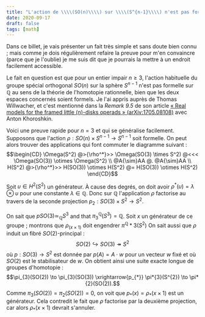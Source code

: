 ```yaml
---
title: "L'action de \\\\(SO(n)\\\\) sur \\\\(S^{n-1}\\\\) n'est pas formelle"
date: 2020-09-17
draft: false
tags: [math]
---
```


Dans ce billet, je vais présenter un fait très simple et sans doute bien connu ; mais comme je dois régulièrement refaire la preuve pour m'en convaincre (parce que je l'oublie) je me suis dit que je pourrais la mettre à un endroit facilement accessible.

Le fait en question est que pour un entier impair $n \ge 3$, l'action habituelle du groupe spécial orthogonal $SO(n)$ sur la sphère $S^{n-1}$ n'est pas formelle sur $\mathbb{Q}$ au sens de la théorie de l'homotopie rationnelle, bien que les deux espaces concernés soient formels.
Je l'ai appris auprès de Thomas Willwacher, et c'est mentionné dans la _Remark 9.5_ de son article [« Real models for the framed little \(n\)-disks operads » (arXiv:1705.08108)](https://arxiv.org/abs/1705.08108) avec Anton Khoroshkin.

Voici une preuve rapide pour $n=3$ et qui se généralise facilement.
Supposons que l'action $\rho : SO(n) \times S^{n-1} \to S^{n-1}$ soit formelle.
On peut alors trouver des applications qui font commuter le diagramme suivant :
$$\begin{CD} \Omega(S^2) @>{\rho^*}>> \Omega(SO(3) \times S^2) @<<< \Omega(SO(3)) \otimes \Omega(S^2) \\ @A{\sim}AA @. @A{\sim}AA \\ H(S^2) @>{\rho^*}>> H(SO(3)) \otimes H(S^2) @= H(SO(3)) \otimes H(S^2) \end{CD}$$

Soit $\upsilon \in H^2(S^2)$ un générateur.
À cause des degrés, on doit avoir $\rho^*(\upsilon) = \lambda \otimes \upsilon$ pour une constante $\lambda \in \mathbb{Q}$.
Donc sur $\mathbb{Q}$ l'application $\rho$ factorise au travers de la seconde projection $p_2 : SO(3) \times S^2 \to S^2$.

On sait que $pSO(3) \simeq_{\mathbb{Q}} S^3$ and that $\pi^{\mathbb{Q}}_3(S^3) = \mathbb{Q}$.
Soit $x$ un générateur de ce groupe ; montrons que $\rho_(x \times 1)$ doit engendrer $\pi^{\mathbb{Q}}*3(S^2)$
On sait aussi que $\rho$ induit un fibré $SO(2)$-principal :
$$SO(2) \hookrightarrow SO(3) \twoheadrightarrow S^2$$
où $p : SO(3) \to S^2$ est donnée par $p(A) = A \cdot w$ pour un vecteur $w$ fixé et où $SO(2)$ est le stabilisateur de $w$.
On obtient ainsi une suite exacte longue de groupes d'homotopie :
$$\pi_{3}(SO(2)) \to \pi_{3}(SO(3)) \xrightarrow{p_{*}} \pi*{3}(S^{2}) \to \pi*{2}(SO(2)).$$
Comme $\pi_{3}(SO(2)) = \pi_{2}(SO(2)) = 0$, on voit que $p_*(x) = \rho_*(x \times 1)$ est un générateur.
Cela contredit le fait que $\rho$ factorise par la deuxième projection, car alors $\rho_*(x \times 1)$ devrait s'annuler.
